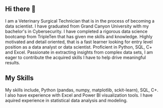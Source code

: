 ## Hi there 👋

I am a Veterinary Surgical Technician that is in the process of becoming a data scientist. I have graduated from Grand Canyon University with my bachelor's in Cybersecurity. I have completed a rigorous data science bootcamp from TripleTen that has given me skills and knowledge. Highly motivated and detail oriented, that is a fast learner looking for entry level position as a data analyst or data scientist.  Proficient in Python, SQL, C+ and Excel. Passionate in extracting insights from complex data sets, I am eager to contribute the acquired skills I have to help drive meaningful results. 

## My Skills

My skills include, Python (pandas, numpy, matplotlib, sckit-learn), SQL, C+. I also have experience with Excel and Power BI visualization tools. I have aquired experience in statistical data analysis and modeling.



<!--
**brifae456/brifae456** is a ✨ _special_ ✨ repository because its `README.md` (this file) appears on your GitHub profile.

Here are some ideas to get you started:

- 🔭 I’m currently working on ...
- 🌱 I’m currently learning ...
- 👯 I’m looking to collaborate on ...
- 🤔 I’m looking for help with ...
- 💬 Ask me about ...
- 📫 How to reach me: ...
- 😄 Pronouns: ...
- ⚡ Fun fact: ...
-->
